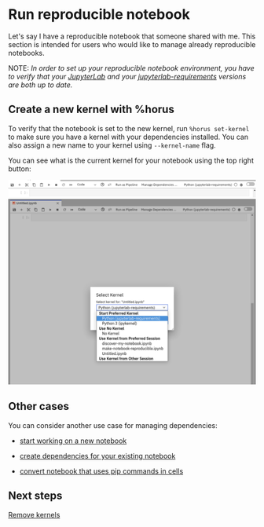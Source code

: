 # Run reproducible notebook

Let's say I have a reproducible notebook that someone shared with me. This section is intended for users who would like to manage already reproducible notebooks.

NOTE: _In order to set up your reproducible notebook environment, you have to verify that your [JupyterLab](https://github.com/thoth-station/jupyterlab-requirements#requirements) and your [jupyterlab-requirements](https://github.com/thoth-station/jupyterlab-requirements/blob/master/requirements.txt) versions are both up to date._

## Create a new kernel with %horus

To verify that the notebook is set to the new kernel, run ```%horus set-kernel``` to make sure you have a kernel with your dependencies installed. You can also assign a new name to your kernel using ```--kernel-name``` flag.

You can see what is the current kernel for your notebook using the top right button:

<div style="text-align:center">
<img alt="Current kernel button" src="https://raw.githubusercontent.com/AICoE/manage-dependencies-tutorial/master/docs/images/JupyterLabSelectKernelButton.png">
</div>

<div style="text-align:center">
<img alt="Select kernel button" src="https://raw.githubusercontent.com/AICoE/manage-dependencies-tutorial/master/docs/images/JupyterLabSelectKernel.png">
</div>

## Other cases

You can consider another use case for managing dependencies:

- [start working on a new notebook](./start-new-notebook.md)

- [create dependencies for your existing notebook](./add-missing-dependencies-notebook.md)

- [convert notebook that uses pip commands in cells](./convert-notebook.md)


## Next steps

[Remove kernels](./clean-kernel.md)
